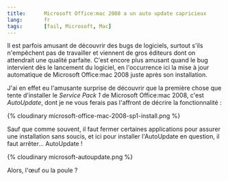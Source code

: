 ```yaml
---
title:      Microsoft Office:mac 2008 a un auto update capricieux
lang:       fr
tags:       [fail, Microsoft, Mac]
---
```


Il est parfois amusant de découvrir des bugs de logiciels, surtout s'ils n'empêchent pas de travailler et viennent de gros éditeurs dont on attendrait une qualité parfaite. C'est encore plus amusant quand le bug intervient dès le lancement du logiciel, en l'occurrence ici la mise à jour automatique de Microsoft Office:mac 2008 juste après son installation.

J'ai en effet eu l'amusante surprise de découvrir que la première chose que tente d'installer le *Service Pack 1* de Microsoft Office:mac 2008, c'est *AutoUpdate*, dont je ne vous ferais pas l'affront de décrire la fonctionnalité :

{% cloudinary microsoft-office-mac-2008-sp1-install.png %}

Sauf que comme souvent, il faut fermer certaines applications pour assurer une installation sans soucis, et ici pour installer l'AutoUpdate en question, il faut arrêter… AutoUpdate !

{% cloudinary microsoft-autoupdate.png %}

Alors, l'œuf ou la poule ?
